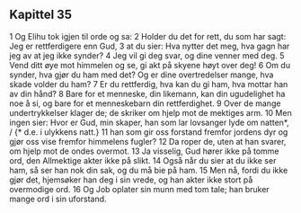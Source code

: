 ## Kapittel 35

1 Og Elihu tok igjen til orde og sa:
2 Holder du det for rett, du som har sagt: Jeg er rettferdigere enn Gud,
3 at du sier: Hva nytter det meg, hva gagn har jeg av at jeg ikke synder?
4 Jeg vil gi deg svar, og dine venner med deg.
5 Vend ditt øye mot himmelen og se, gi akt på skyene høyt over deg!
6 Om du synder, hva gjør du ham med det? Og er dine overtredelser mange, hva skade volder du ham?
7 Er du rettferdig, hva kan du gi ham, hva mottar han av din hånd?
8 Bare for et menneske, din likemann, kan din ugudelighet ha noe å si, og bare for et menneskebarn din rettferdighet.
9 Over de mange undertrykkelser klager de; de skriker om hjelp mot de mektiges arm.
10 Men ingen sier: Hvor er Gud, min skaper, han som lar lovsanger lyde om natten*, / {* d.e. i ulykkens natt.}
11 han som gir oss forstand fremfor jordens dyr og gjør oss vise fremfor himmelens fugler?
12 Da roper de, uten at han svarer, om hjelp mot de ondes overmot.
13 Ja visselig, Gud hører ikke på tomme ord, den Allmektige akter ikke på slikt.
14 Også når du sier at du ikke ser ham, så ser han nok din sak, og du må bie på ham.
15 Men nå, fordi du ikke gjør det, hjemsøker han deg i sin vrede, og han akter ikke stort på overmodige ord.
16 Og Job oplater sin munn med tom tale; han bruker mange ord i sin uforstand.
